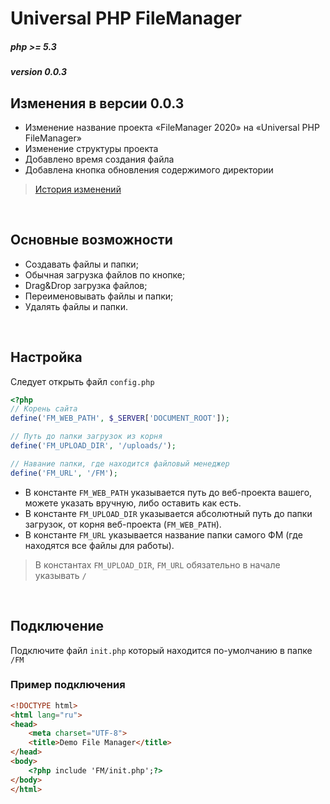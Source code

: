 # Universal PHP FileManager
##### php >= 5.3
##### version 0.0.3

## Изменения в версии 0.0.3
* Изменение название проекта «FileManager 2020» на «Universal PHP FileManager»
* Изменение структуры проекта
* Добавлено время создания файла
* Добавлена кнопка обновления содержимого директории

> [История изменений](./changelog.md)
<br>

## Основные возможности
* Создавать файлы и папки;
* Обычная загрузка файлов по кнопке;
* Drag&Drop загрузка файлов;
* Переименовывать файлы и папки;
* Удалять файлы и папки.

<br>

## Настройка
Следует открыть файл `config.php`
```php
<?php
// Корень сайта
define('FM_WEB_PATH', $_SERVER['DOCUMENT_ROOT']);

// Путь до папки загрузок из корня
define('FM_UPLOAD_DIR', '/uploads/');

// Навание папки, где находится файловый менеджер
define('FM_URL', '/FM');
```
* В константе `FM_WEB_PATH` указывается путь до веб-проекта вашего, можете указать вручную, либо оставить как есть.
* В константе `FM_UPLOAD_DIR` указывается абсолютный путь до папки загрузок, от корня веб-проекта (`FM_WEB_PATH`).
* В константе `FM_URL` указывается название папки самого ФМ (где находятся все файлы для работы).

> В константах `FM_UPLOAD_DIR`, `FM_URL` обязательно в начале указывать `/`

<br>

## Подключение
Подключите файл `init.php` который находится по-умолчанию в папке `/FM`

### Пример подключения
```html
<!DOCTYPE html>
<html lang="ru">
<head>
    <meta charset="UTF-8">
    <title>Demo File Manager</title>
</head>
<body>
    <?php include 'FM/init.php';?>
</body>
</html>
```
